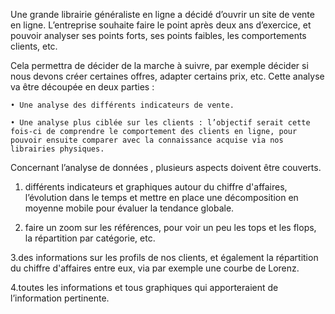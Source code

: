 
Une grande librairie généraliste en ligne a décidé  d’ouvrir un site de vente en ligne. L’entreprise souhaite faire le point après deux ans d’exercice, et pouvoir analyser ses points forts, ses points faibles, les comportements clients, etc.

 Cela permettra de décider de la marche à suivre, par exemple décider si nous devons créer certaines offres, adapter certains prix, etc.
Cette analyse va être découpée en deux parties :

    • Une analyse des différents indicateurs de vente.
      
    • Une analyse plus ciblée sur les clients : l’objectif serait cette fois-ci de comprendre le comportement des clients en ligne, pour pouvoir ensuite comparer avec la connaissance acquise via nos librairies physiques. 



Concernant l’analyse de données , plusieurs aspects doivent être couverts.

1. différents indicateurs et graphiques autour du chiffre d'affaires, l’évolution dans le temps et mettre en place une décomposition en moyenne mobile pour évaluer la tendance globale.

2. faire un zoom sur les références, pour voir un peu les tops et les flops, la répartition par catégorie, etc.

3.des  informations sur les profils de nos clients, et également la répartition du chiffre d'affaires entre eux, via par exemple une courbe de Lorenz.

4.toutes les informations et tous graphiques qui apporteraient de l’information pertinente.
